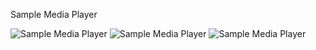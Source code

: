 
Sample Media Player

![Sample Media Player](https://github.com/nischalareddy/MyPlayer/blob/master/Screenshots/Songs.png)
![Sample Media Player](https://github.com/nischalareddy/MyPlayer/blob/master/Screenshots/Albums.png)
![Sample Media Player](https://github.com/nischalareddy/MyPlayer/blob/master/Screenshots/Artists.png)

